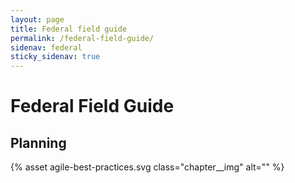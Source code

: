 ```yaml
---
layout: page
title: Federal field guide
permalink: /federal-field-guide/
sidenav: federal
sticky_sidenav: true
---
```


# Federal Field Guide

## Planning

<div markdown="1" class="chapter__img-container">
{% asset agile-best-practices.svg class="chapter__img" alt="" %}
</div>
